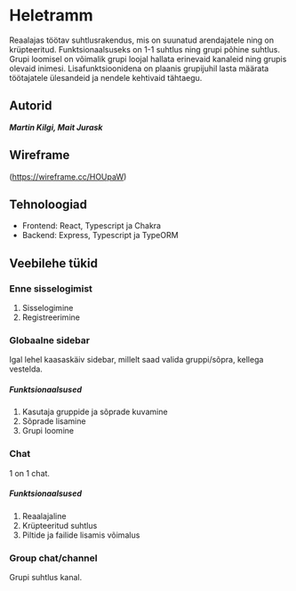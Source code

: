 # Heletramm

Reaalajas töötav suhtlusrakendus, mis on suunatud arendajatele ning on krüpteeritud. Funktsionaalsuseks on 1-1 suhtlus ning grupi põhine suhtlus. Grupi loomisel on võimalik grupi loojal hallata erinevaid kanaleid ning grupis olevaid inimesi. Lisafunktsioonidena on plaanis grupijuhil lasta määrata töötajatele ülesandeid ja nendele kehtivaid tähtaegu.

## Autorid
***Martin Kilgi, Mait Jurask***

## Wireframe

(https://wireframe.cc/HOUpaW)

## Tehnoloogiad

- Frontend: React, Typescript ja Chakra
- Backend: Express, Typescript ja TypeORM

## Veebilehe tükid

### Enne sisselogimist

1. Sisselogimine
1. Registreerimine

### Globaalne sidebar

Igal lehel kaasaskäiv sidebar, millelt saad valida gruppi/sõpra, kellega vestelda.

##### Funktsionaalsused

1. Kasutaja gruppide ja sõprade kuvamine
1. Sõprade lisamine
1. Grupi loomine

### Chat

1 on 1 chat.

##### Funktsionaalsused

1. Reaalajaline
1. Krüpteeritud suhtlus
1. Piltide ja failide lisamis võimalus

### Group chat/channel

Grupi suhtlus kanal.
